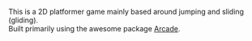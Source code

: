 This is a 2D platformer game mainly based around jumping and sliding (gliding).  
Built primarily using the awesome package [Arcade](https://arcade.academy/).  
